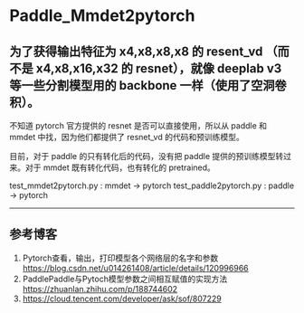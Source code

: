 # Paddle_Mmdet2pytorch

## 为了获得输出特征为 x4,x8,x8,x8 的 resent_vd （而不是 x4,x8,x16,x32 的 resnet），就像 deeplab v3 等一些分割模型用的 backbone 一样（使用了空洞卷积）。
不知道 pytorch 官方提供的 resnet 是否可以直接使用，所以从 paddle 和 mmdet 中找，因为他们都提供了 resnet_vd 的代码和预训练模型。

目前，对于 paddle 的只有转化后的代码，没有把 paddle 提供的预训练模型转过来。对于 mmdet 既有转化代码，也有转化的 pretrained。

test_mmdet2pytorch.py : mmdet -> pytorch
test_paddle2pytorch.py : paddle -> pytorch

---
## 参考博客
1. Pytorch查看，输出，打印模型各个网络层的名字和参数
<https://blog.csdn.net/u014261408/article/details/120996966> 
2. PaddlePaddle与Pytoch模型参数之间相互赋值的实现方法 https://zhuanlan.zhihu.com/p/188744602 
3. https://cloud.tencent.com/developer/ask/sof/807229